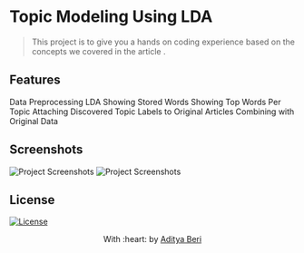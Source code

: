 

# Topic Modeling Using LDA

> <Subtitle>
> This project is to give you a hands on coding experience based on the concepts we covered in the article .





## Features
Data
Preprocessing
LDA
Showing Stored Words
Showing Top Words Per Topic
Attaching Discovered Topic Labels to Original Articles
Combining with Original Data



## Screenshots
<img src="C:\Users\ADITYA\Desktop\2020-06-13 (22).png" alt="Project Screenshots">

<img src="C:\Users\ADITYA\Desktop\2020-06-13 (23).png" alt="Project Screenshots">




## License

[![License](http://img.shields.io/:license-mit-blue.svg?style=flat-square)](http://badges.mit-license.org)

<p align="center">
	With :heart: by <a href="http://www.codechefvit.com" target="_blank">Aditya Beri</a>
</p>
